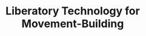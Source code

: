 ---
title: Liberatory Technology for Movement-Building
type: Workshop
location: New Organising Conference, Nottingham, UK
subtext: with Geeks for Social Change
dateFormat: # "year", otherwise will be displayed MM.YYYY
dateEnd: 2024-07-06
dateStart: 
url: https://www.ellabakerorganising.org.uk/new-organising-conference
---